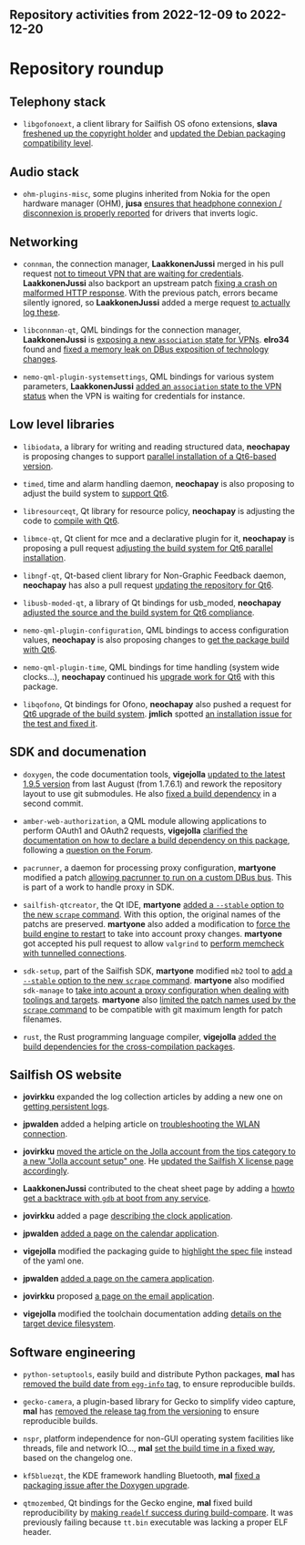 Repository activities from 2022-12-09 to 2022-12-20
---------------------------------------------------

# Repository roundup

## Telephony stack

* `libgofonoext`, a client library for Sailfish OS ofono extensions, **slava** [freshened up the copyright holder](https://github.com/sailfishos/libgofonoext/commit/0fe9559e7cc6efa1036e3954fd952129041c3bc7) and [updated the Debian packaging compatibility level](https://github.com/sailfishos/libgofonoext/commit/cd1e9d408ffcd0f07261459074082fa0848bebdf).

## Audio stack

* `ohm-plugins-misc`, some plugins inherited from Nokia for the open hardware manager (OHM), **jusa** [ensures that headphone connexion / disconnexion is properly reported](https://github.com/sailfishos/ohm-plugins-misc/pull/7) for drivers that inverts logic.

## Networking

* `connman`, the connection manager, **LaakkonenJussi** merged in his pull request [not to timeout VPN that are waiting for credentials](https://github.com/sailfishos/connman/pull/34). **LaakkonenJussi** also backport an upstream patch [fixing a crash on malformed HTTP response](https://github.com/sailfishos/connman/pull/35). With the previous patch, errors became silently ignored, so **LaakkonenJussi** added a merge request [to actually log these](https://github.com/sailfishos/connman/pull/36).

* `libconnman-qt`, QML bindings for the connection manager, **LaakkonenJussi** is [exposing a new `association` state for VPNs](https://github.com/sailfishos/libconnman-qt/pull/12). **elro34** found and [fixed a memory leak on DBus exposition of technology changes](https://github.com/sailfishos/libconnman-qt/pull/13).

* `nemo-qml-plugin-systemsettings`, QML bindings for various system parameters, **LaakkonenJussi** [added an `association` state to the VPN status](https://github.com/sailfishos/nemo-qml-plugin-systemsettings/pull/32) when the VPN is waiting for credentials for instance.

## Low level libraries

* `libiodata`, a library for writing and reading structured data, **neochapay** is proposing changes to support [parallel installation of a Qt6-based version](https://github.com/sailfishos/libiodata/pull/3).

* `timed`, time and alarm handling daemon, **neochapay** is also proposing to adjust the build system to [support Qt6](https://github.com/sailfishos/timed/pull/3).

* `libresourceqt`, Qt library for resource policy, **neochapay** is adjusting the code to [compile with Qt6](https://github.com/sailfishos/libresourceqt/pull/3).

* `libmce-qt`, Qt client for mce and a declarative plugin for it, **neochapay** is proposing a pull request [adjusting the build system for Qt6 parallel installation](https://github.com/sailfishos/libmce-qt/pull/2).

* `libngf-qt`, Qt-based client library for Non-Graphic Feedback daemon, **neochapay** has also a pull request [updating the repository for Qt6](https://github.com/sailfishos/libngf-qt/pull/4).

* `libusb-moded-qt`, a library of Qt bindings for usb_moded, **neochapay** [adjusted the source and the build system for Qt6 compliance](https://github.com/sailfishos/libusb-moded-qt/pull/2).

* `nemo-qml-plugin-configuration`, QML bindings to access configuration values, **neochapay** is also proposing changes to [get the package build with Qt6](https://github.com/sailfishos/nemo-qml-plugin-configuration/pull/4).

* `nemo-qml-plugin-time`, QML bindings for time handling (system wide clocks…), **neochapay** continued his [upgrade work for Qt6](https://github.com/sailfishos/nemo-qml-plugin-time/pull/3) with this package.

* `libqofono`, Qt bindings for Ofono, **neochapay** also pushed a request for [Qt6 upgrade of the build system](https://github.com/sailfishos/libqofono/pull/14). **jmlich** spotted [an installation issue for the test and fixed it](https://github.com/sailfishos/libqofono/pull/15).

## SDK and documenation

* `doxygen`, the code documentation tools, **vigejolla** [updated to the latest 1.9.5 version](https://github.com/sailfishos/doxygen/pull/1) from last August (from 1.7.6.1) and rework the repository layout to use git submodules. He also [fixed a build dependency](https://github.com/sailfishos/doxygen/pull/2) in a second commit.

* `amber-web-authorization`, a QML module allowing applications to perform OAuth1 and OAuth2 requests, **vigejolla** [clarified the documentation on how to declare a build dependency on this package](https://github.com/sailfishos/amber-web-authorization/pull/6), following a [question on the Forum](https://forum.sailfishos.org/t/amber-web-authorization-not-available-in-qtcreator/13142).

* `pacrunner`, a daemon for processing proxy configuration, **martyone** modified a patch [allowing pacrunner to run on a custom DBus bus](https://github.com/sailfishos/pacrunner/pull/2). This is part of a work to handle proxy in SDK.

* `sailfish-qtcreator`, the Qt IDE, **martyone** [added a `--stable` option to the new `scrape` command](https://github.com/sailfishos/sailfish-qtcreator/pull/547). With this option, the original names of the patchs are preserved. **martyone** also added a modification to [force the build engine to restart](https://github.com/sailfishos/sailfish-qtcreator/pull/548) to take into account proxy changes. **martyone** got accepted his pull request to allow `valgrind` to [perform memcheck with tunnelled connections](https://github.com/sailfishos/sailfish-qtcreator/pull/533).

* `sdk-setup`, part of the Sailfish SDK, **martyone** modified `mb2` tool to [add a `--stable` option to the new `scrape` command](https://github.com/sailfishos/sdk-setup/pull/344). **martyone** also modified `sdk-manage` to [take into acount a proxy configuration when dealing with toolings and targets](https://github.com/sailfishos/sdk-setup/pull/345). **martyone** also [limited the patch names used by the `scrape` command](https://github.com/sailfishos/sdk-setup/pull/346) to be compatible with git maximum length for patch filenames.

* `rust`, the Rust programming language compiler, **vigejolla** [added the build dependencies for the cross-compilation packages](https://github.com/sailfishos/rust/pull/17).

## Sailfish OS website

* **jovirkku** expanded the log collection articles by adding a new one on [getting persistent logs](https://github.com/sailfishos/docs.sailfishos.org/pull/206).

* **jpwalden** added a helping article on [troubleshooting the WLAN connection](https://github.com/sailfishos/docs.sailfishos.org/pull/207).

* **jovirkku** [moved the article on the Jolla account from the tips category to a new "Jolla account setup" one](https://github.com/sailfishos/docs.sailfishos.org/pull/208). He [updated the Sailfish X license page accordingly](https://github.com/sailfishos/docs.sailfishos.org/pull/210).

* **LaakkonenJussi** contributed to the cheat sheet page by adding a [howto get a backtrace with `gdb` at boot from any service](https://github.com/sailfishos/docs.sailfishos.org/pull/211).

* **jovirkku** added a page [describing the clock application](https://github.com/sailfishos/docs.sailfishos.org/pull/212).

* **jpwalden** [added a page on the calendar application](https://github.com/sailfishos/docs.sailfishos.org/pull/213).

* **vigejolla** modified the packaging guide to [highlight the spec file](https://github.com/sailfishos/docs.sailfishos.org/pull/214) instead of the yaml one.

* **jpwalden** [added a page on the camera application](https://github.com/sailfishos/docs.sailfishos.org/pull/215).

* **jovirkku** proposed [a page on the email application](https://github.com/sailfishos/docs.sailfishos.org/pull/216).

* **vigejolla** modified the toolchain documentation adding [details on the target device filesystem](https://github.com/sailfishos/docs.sailfishos.org/pull/217).

## Software engineering

* `python-setuptools`, easily build and distribute Python packages, **mal** has [removed the build date from `egg-info` tag](https://github.com/sailfishos/python-setuptools/pull/1), to ensure reproducible builds.

* `gecko-camera`, a plugin-based library for Gecko to simplify video capture, **mal** has [removed the release tag from the versioning](https://github.com/sailfishos/gecko-camera/pull/10) to ensure reproducible builds.

* `nspr`, platform independence for non-GUI operating system facilities like threads, file and network IO…, **mal** [set the build time in a fixed way](https://github.com/sailfishos/nspr/pull/1), based on the changelog one.

* `kf5bluezqt`, the KDE framework handling Bluetooth, **mal** [fixed a packaging issue after the Doxygen upgrade](https://github.com/sailfishos/kf5bluezqt/pull/5).

* `qtmozembed`, Qt bindings for the Gecko engine, **mal** fixed build reproducibility by [making `readelf` success during build-compare](https://github.com/sailfishos/qtmozembed/pull/48). It was previously failing because `tt.bin` executable was lacking a proper ELF header.